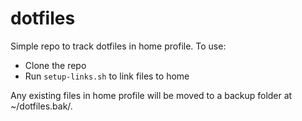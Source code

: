 # dotfiles

Simple repo to track dotfiles in home profile. To use:

* Clone the repo
* Run `setup-links.sh` to link files to home

Any existing files in home profile will be moved to a backup folder at ~/dotfiles.bak/.

